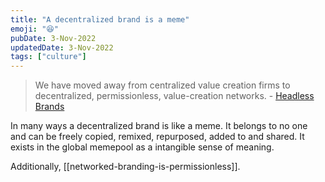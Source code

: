 ```yaml
---
title: "A decentralized brand is a meme"
emoji: "😆"
pubDate: 3-Nov-2022
updatedDate: 3-Nov-2022
tags: ["culture"]
---
```


> We have moved away from centralized value creation firms to decentralized, permissionless, value-creation networks. - [Headless Brands](https://otherinter.net/research/headless-brands/)

In many ways a decentralized brand is like a meme. It belongs to no one and can be freely copied, remixed, repurposed, added to and shared. It exists in the global memepool as a intangible sense of meaning.

Additionally, [[networked-branding-is-permissionless]].